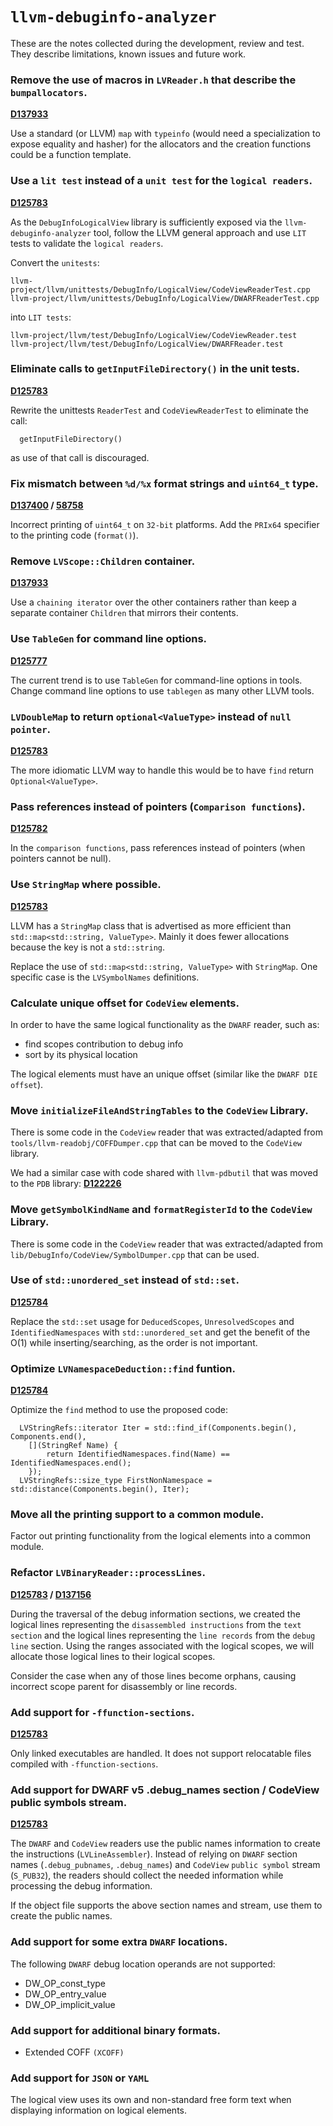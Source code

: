 # `llvm-debuginfo-analyzer`

These are the notes collected during the development, review and test.
They describe limitations, known issues and future work.

### Remove the use of macros in ``LVReader.h`` that describe the ``bumpallocators``.
**[D137933](https://reviews.llvm.org/D137933#inline-1389904)**

Use a standard (or LLVM) ``map`` with ``typeinfo`` (would need a specialization
to expose equality and hasher) for the allocators and the creation
functions could be a function template.

### Use a ``lit test`` instead of a ``unit test`` for the ``logical readers``.
**[D125783](https://reviews.llvm.org/D125783#inline-1324376)**

As the ``DebugInfoLogicalView`` library is sufficiently exposed via the
``llvm-debuginfo-analyzer`` tool, follow the LLVM general approach and
use ``LIT`` tests to validate the ``logical readers``.

Convert the ``unitests``:
```
llvm-project/llvm/unittests/DebugInfo/LogicalView/CodeViewReaderTest.cpp
llvm-project/llvm/unittests/DebugInfo/LogicalView/DWARFReaderTest.cpp
```
into ``LIT tests``:
```
llvm-project/llvm/test/DebugInfo/LogicalView/CodeViewReader.test
llvm-project/llvm/test/DebugInfo/LogicalView/DWARFReader.test
```

### Eliminate calls to ``getInputFileDirectory()`` in the unit tests.
**[D125783](https://reviews.llvm.org/D125783#inline-1324359)**

Rewrite the unittests ``ReaderTest`` and ``CodeViewReaderTest`` to eliminate
the call:
```
  getInputFileDirectory()
```
as use of that call is discouraged.

### Fix mismatch between ``%d/%x`` format strings and ``uint64_t`` type.
**[D137400](https://reviews.llvm.org/D137400) / [58758](https://github.com/llvm/llvm-project/issues/58758)**

Incorrect printing of ``uint64_t`` on ``32-bit`` platforms.
Add the ``PRIx64`` specifier to the printing code (``format()``).

### Remove ``LVScope::Children`` container.
**[D137933](https://reviews.llvm.org/D137933#inline-1373902)**

Use a ``chaining iterator`` over the other containers rather than keep a
separate container ``Children`` that mirrors their contents.

### Use ``TableGen`` for command line options.
**[D125777](https://reviews.llvm.org/D125777#inline-1291801)**

The current trend is to use ``TableGen`` for command-line options in tools.
Change command line options to use ``tablegen`` as many other LLVM tools.

### ``LVDoubleMap`` to return ``optional<ValueType>`` instead of ``null pointer``.
**[D125783](https://reviews.llvm.org/D125783#inline-1294164)**

The more idiomatic LLVM way to handle this would be to have ``find``
return ``Optional<ValueType>``.

### Pass references instead of pointers (``Comparison functions``).
**[D125782](https://reviews.llvm.org/D125782#inline-1293920)**

In the ``comparison functions``, pass references instead of pointers (when
pointers cannot be null).

### Use ``StringMap`` where possible.
**[D125783](https://reviews.llvm.org/D125783#inline-1294211)**

LLVM has a ``StringMap`` class that is advertised as more efficient than
``std::map<std::string, ValueType>``. Mainly it does fewer allocations
because the key is not a ``std::string``.

Replace the use of ``std::map<std::string, ValueType>`` with ``StringMap``.
One specific case is the ``LVSymbolNames`` definitions.

### Calculate unique offset for ``CodeView`` elements.
In order to have the same logical functionality as the ``DWARF`` reader, such
as:

* find scopes contribution to debug info
* sort by its physical location

The logical elements must have an unique offset (similar like the ``DWARF
DIE offset``).

### Move ``initializeFileAndStringTables`` to the ``CodeView`` Library.
There is some code in the ``CodeView`` reader that was extracted/adapted
from ``tools/llvm-readobj/COFFDumper.cpp`` that can be moved to the ``CodeView``
library.

We had a similar case with code shared with ``llvm-pdbutil`` that was moved
to the ``PDB`` library: **[D122226](https://reviews.llvm.org/D122226)**

### Move ``getSymbolKindName`` and ``formatRegisterId`` to the ``CodeView`` Library.
There is some code in the ``CodeView`` reader that was extracted/adapted
from ``lib/DebugInfo/CodeView/SymbolDumper.cpp`` that can be used.

### Use of ``std::unordered_set`` instead of ``std::set``.
**[D125784](https://reviews.llvm.org/D125784#inline-1221421)**

Replace the ``std::set`` usage for ``DeducedScopes``, ``UnresolvedScopes`` and
``IdentifiedNamespaces`` with ``std::unordered_set`` and get the benefit
of the O(1) while inserting/searching, as the order is not important.

### Optimize ``LVNamespaceDeduction::find`` funtion.
**[D125784](https://reviews.llvm.org/D125784#inline-1296195)**

Optimize the ``find`` method to use the proposed code:

```
  LVStringRefs::iterator Iter = std::find_if(Components.begin(), Components.end(),
    [](StringRef Name) {
        return IdentifiedNamespaces.find(Name) == IdentifiedNamespaces.end();
    });
  LVStringRefs::size_type FirstNonNamespace = std::distance(Components.begin(), Iter);
```

### Move all the printing support to a common module.
Factor out printing functionality from the logical elements into a
common module.

### Refactor ``LVBinaryReader::processLines``.
**[D125783](https://reviews.llvm.org/D125783#inline-1246155) /
[D137156](https://reviews.llvm.org/D137156)**

During the traversal of the debug information sections, we created the
logical lines representing the ``disassembled instructions`` from the ``text
section`` and the logical lines representing the ``line records`` from the
``debug line`` section. Using the ranges associated with the logical scopes,
we will allocate those logical lines to their logical scopes.

Consider the case when any of those lines become orphans, causing
incorrect scope parent for disassembly or line records.

### Add support for ``-ffunction-sections``.
**[D125783](https://reviews.llvm.org/D125783#inline-1295012)**

Only linked executables are handled. It does not support relocatable
files compiled with ``-ffunction-sections``.

### Add support for DWARF v5 .debug_names section / CodeView public symbols stream.
**[D125783](https://reviews.llvm.org/D125783#inline-1294142)**

The ``DWARF`` and ``CodeView`` readers use the public names information to create
the instructions (``LVLineAssembler``). Instead of relying on ``DWARF`` section
names (``.debug_pubnames``, ``.debug_names``) and ``CodeView`` ``public symbol`` stream
(``S_PUB32``), the readers should collect the needed information while processing
the debug information.

If the object file supports the above section names and stream, use them
to create the public names.

### Add support for some extra `DWARF` locations.
The following ``DWARF`` debug location operands are not supported:

* DW_OP_const_type
* DW_OP_entry_value
* DW_OP_implicit_value

### Add support for additional binary formats.
* Extended COFF ``(XCOFF)``

### Add support for ``JSON`` or ``YAML``
The logical view uses its own and non-standard free form text when
displaying information on logical elements.
